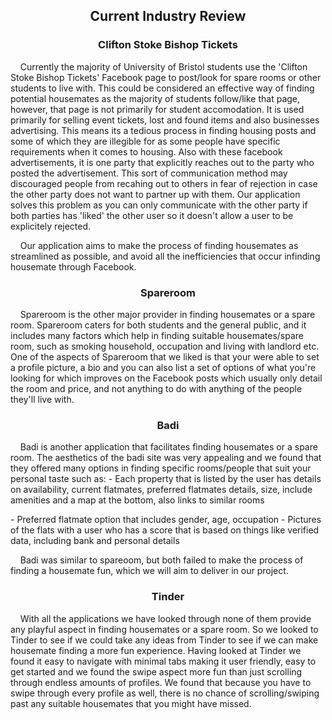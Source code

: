 <h2 align="center"> <b> Current Industry Review </b> </h2>

<h3 align="center"> <b> Clifton Stoke Bishop Tickets </b> </h3>

<p align="left">&nbsp;&nbsp;&nbsp;&nbsp;Currently the majority of University of Bristol students use the 'Clifton Stoke Bishop Tickets' Facebook page to post/look for spare rooms or other students to live with. This could be considered an effective way of finding potential housemates as the majority of students follow/like 
that page, however, that page is not primarily for student accomodation. It is used primarily for selling event tickets, lost and found items and also 
businesses advertising. This means its a tedious process in finding housing posts and some of which they are illegible for as some people have specific 
requirements when it comes to housing. Also with these facebook advertisements, it is one party that explicitly reaches out to the party who posted the 
advertisement. This sort of communication method may discouraged people from recahing out to others in fear of rejection in case the other party does not 
want to partner up with them. Our application solves this problem as you can only communicate with the other party if both parties has 'liked' the other 
user so it doesn't allow a user to be explicitely rejected.</p>
  
<p>&nbsp;&nbsp;&nbsp;&nbsp;Our application aims to make the process of finding housemates as streamlined as possible, and avoid all the inefficiencies that occur infinding housemate through Facebook.</p>

<h3 align="center"> <b> Spareroom </b> </h3>

<p align="left">&nbsp;&nbsp;&nbsp;&nbsp;Spareroom is the other major provider in finding housemates or a spare room. Spareroom caters for both students and the general public, and it includes many factors which help in finding suitable housemates/spare room, such as smoking household, occupation and living with landlord etc. 
One of the aspects of Spareroom that we liked is that your were able to set a profile picture, a bio and you can also list a set of options of what 
you're looking for which improves on the Facebook posts which usually only detail the room and price, and not anything to do with anything of the people 
they'll live with.</p>

<h3 align="center"> <b> Badi </b> </h3>

<p align="left">&nbsp;&nbsp;&nbsp;&nbsp;Badi is another application that facilitates finding housemates or a spare room. The aesthetics of the badi site was very appealing and we found that they offered many options in finding specific rooms/people that suit your personal taste such as: 
- Each property that is listed by the user has details on availability, current flatmates, preferred flatmates details, size, include amenities and a map 
at the bottom, also links to similar rooms</p>
- Preferred flatmate option that includes gender, age, occupation
- Pictures of the flats with a user who has a score that is based on things like verified data, including bank and personal details

<p>&nbsp;&nbsp;&nbsp;&nbsp;Badi was similar to spareoom, but both failed to make the process of finding a housemate fun, which we will aim to deliver in our project.
</p>

<h3 align="center"> <b> Tinder </b> </h3>

<p align="left">&nbsp;&nbsp;&nbsp;&nbsp;With all the applications we have looked through none of them provide any playful aspect in finding housemates or a spare room. So we looked to Tinder to see if we could take any ideas from Tinder to see if we can make housemate finding a more fun experience. Having looked at Tinder we 
found it easy to navigate with minimal tabs making it user friendly, easy to get started and we found the swipe aspect more fun than just scrolling 
through endless amounts of profiles. We found that because you have to swipe through every profile as well, there is no chance of scrolling/swiping past 
any suitable housemates that you might have missed.
</p>


